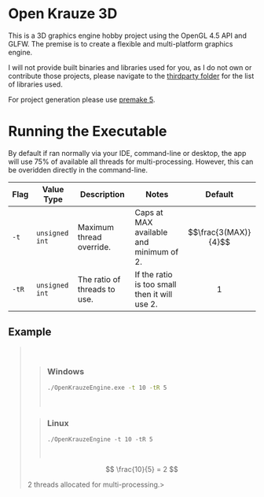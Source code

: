 # Open Krauze 3D
 
This is a 3D graphics engine hobby project using the OpenGL 4.5 API and GLFW.
The premise is to create a flexible and multi-platform graphics engine.

I will not provide built binaries and libraries used for you, as I do not own or contribute those projects, please navigate to the [thirdparty folder](https://github.com/KamilKrauze/OpenKrauzeEngine/tree/main/thirdparty) for the list of libraries used.

For project generation please use [premake 5](https://premake.github.io/).


# Running the Executable
By default if ran normally via your IDE, command-line or desktop, the app will use 75% of available all threads for multi-processing. However, this can be overidden directly in the command-line.

| Flag      | Value Type     | Description                  | Notes                                         | Default              |
| --------- | -------------- | ---------------------------- | --------------------------------------------- | -------------------- |
| ```-t```  | `unsigned int` | Maximum thread override.     | Caps at MAX available and minimum of 2.       | $$\frac{3(MAX)}{4}$$ |
| ```-tR``` | `unsigned int` | The ratio of threads to use. | If the ratio is too small then it will use 2. | $$1$$                |

## Example 
> <br>
> 
> >  ### Windows
> > ```cmd
> > ./OpenKrauzeEngine.exe -t 10 -tR 5
> > ```
> > <br>
>
> >  ### Linux
> >  ```console
> >  ./OpenKrauzeEngine -t 10 -tR 5
> >  ```
> > <br>
> $$ 
> \frac{10}{5} = 2
> $$
> 
> 2 threads allocated for multi-processing.>
> <br>

